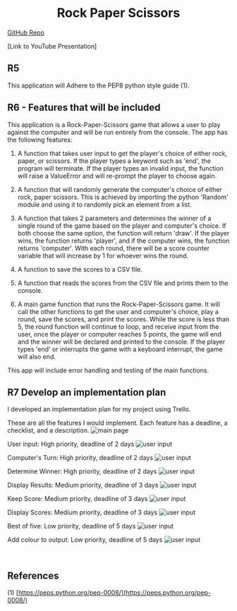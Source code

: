 # <h1 style="text-align: center;">Rock Paper Scissors</h1>

[GitHub Repo](https://github.com/Looch8/rps-terminal-app.git)

<!-- To fill this out -->

[Link to YouTube Presentation]

## R5

This application will Adhere to the PEP8 python style guide (1).

## R6 - Features that will be included

This application is a Rock-Paper-Scissors game that allows a user to play against the computer and will be run entirely from the console.
The app has the following features:

1. A function that takes user input to get the player's choice of either rock, paper, or scissors. If the player types a keyword such as 'end', the program will terminate. If the player types an invalid input, the function will raise a ValueError and will re-prompt the player to choose again.

2. A function that will randomly generate the computer's choice of either rock, paper scissors.
   This is achieved by importing the python 'Random' module and using it to randomly pick an element from a list.

3. A function that takes 2 parameters and determines the winner of a single round of the game based on the player and computer's choice.
   If both choose the same option, the function will return 'draw'. If the player wins, the function returns 'player', and if the computer wins, the function returns 'computer'.
   With each round, there will be a score counter variable that will increase by 1 for whoever wins the round.

4. A function to save the scores to a CSV file.

5. A function that reads the scores from the CSV file and prints them to the console.

6. A main game function that runs the Rock-Paper-Scissors game. It will call the other functions to get the user and computer's choice, play a round, save the scores, and print the scores.
   While the score is less than 5, the round function will continue to loop, and receive input from the user, once the player or computer reaches 5 points, the game will end and the winner will be declared and printed to the console. If the player types 'end' or interrupts the game with a keyboard interrupt, the game will also end.

This app will include error handling and testing of the main functions.

## R7 Develop an implementation plan

I developed an implementation plan for my project using Trello.

These are all the features I would implement.
Each feature has a deadline, a checklist, and a description.
![main page](docs/trello1.png)

User input: High priority, deadline of 2 days
![user input](docs/trello2.png)

Computer's Turn: High priority, deadline of 2 days
![user input](docs/trello3.png)

Determine Winner: High priority, deadline of 2 days
![user input](docs/trello4.png)

Display Results: Medium priority, deadline of 3 days
![user input](docs/trello5.png)

Keep Score: Medium priority, deadline of 3 days
![user input](docs/trello6.png)

Display Scores: Medium priority, deadline of 3 days
![user input](docs/trello7.png)

Best of five: Low priority, deadline of 5 days
![user input](docs/trello8.png)

Add colour to output: Low priority, deadline of 5 days
![user input](docs/trello9.png)

<div style="page-break-after: always; visibility: hidden"> 
\pagebreak 
</div>

## References

(1) [https://peps.python.org/pep-0008/](https://peps.python.org/pep-0008/)
